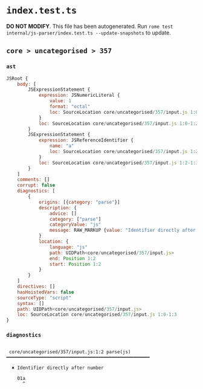 # `index.test.ts`

**DO NOT MODIFY**. This file has been autogenerated. Run `rome test internal/js-parser/index.test.ts --update-snapshots` to update.

## `core > uncategorised > 357`

### `ast`

```javascript
JSRoot {
	body: [
		JSExpressionStatement {
			expression: JSNumericLiteral {
				value: 1
				format: "octal"
				loc: SourceLocation core/uncategorised/357/input.js 1:0-1:2
			}
			loc: SourceLocation core/uncategorised/357/input.js 1:0-1:2
		}
		JSExpressionStatement {
			expression: JSReferenceIdentifier {
				name: "a"
				loc: SourceLocation core/uncategorised/357/input.js 1:2-1:3 (a)
			}
			loc: SourceLocation core/uncategorised/357/input.js 1:2-1:3
		}
	]
	comments: []
	corrupt: false
	diagnostics: [
		{
			origins: [{category: "parse"}]
			description: {
				advice: []
				category: ["parse"]
				categoryValue: "js"
				message: RAW_MARKUP {value: "Identifier directly after number"}
			}
			location: {
				language: "js"
				path: UIDPath<core/uncategorised/357/input.js>
				end: Position 1:2
				start: Position 1:2
			}
		}
	]
	directives: []
	hasHoistedVars: false
	sourceType: "script"
	syntax: []
	path: UIDPath<core/uncategorised/357/input.js>
	loc: SourceLocation core/uncategorised/357/input.js 1:0-1:3
}
```

### `diagnostics`

```

 core/uncategorised/357/input.js:1:2 parse(js) ━━━━━━━━━━━━━━━━━━━━━━━━━━━━━━━━━━━━━━━━━━━━━━━━━━━━━

  ✖ Identifier directly after number

    01a
      ^


```
